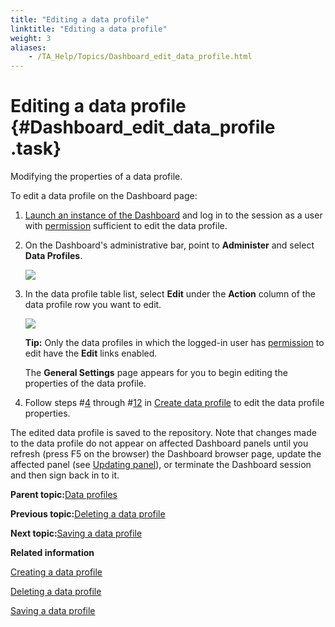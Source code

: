 ```yaml
--- 
title: "Editing a data profile"
linktitle: "Editing a data profile"
weight: 3
aliases: 
    - /TA_Help/Topics/Dashboard_edit_data_profile.html
---
```

# Editing a data profile {#Dashboard_edit_data_profile .task}

Modifying the properties of a data profile.

To edit a data profile on the Dashboard page:

1.  [Launch an instance of the Dashboard](../../reuse/../TA_Help/Topics/Dashboard_starting.html) and log in to the session as a user with [permission](../../reuse/../TA_Help/Topics/Dashboard_authentication_permissions.html) sufficient to edit the data profile.

2.  On the Dashboard's administrative bar, point to **Administer** and select **Data Profiles**.

    ![](../Images/Dashboard_administer_add_new_data_profiles.png)

3.  In the data profile table list, select **Edit** under the **Action** column of the data profile row you want to edit.

    ![](../Images/Dashboard__edit_data_profile_table.png)

    **Tip:** Only the data profiles in which the logged-in user has [permission](Dashboard_authentication_permissions.html) to edit have the **Edit** links enabled.

    The **General Settings** page appears for you to begin editing the properties of the data profile.

4.  Follow steps \#[4](Dashboard_create_data_profile.md#step_783j_da01) through \#[12](Dashboard_create_data_profile.md#step_783j_da09) in [Create data profile](Dashboard_create_data_profile.html) to edit the data profile properties.


The edited data profile is saved to the repository. Note that changes made to the data profile do not appear on affected Dashboard panels until you refresh \(press F5 on the browser\) the Dashboard browser page, update the affected panel \(see [Updating panel](Dashboard_update_panel.html)\), or terminate the Dashboard session and then sign back in to it.

**Parent topic:**[Data profiles](../../TA_Help/Topics/Dashboard_data_profiles.html)

**Previous topic:**[Deleting a data profile](../../TA_Help/Topics/Dashboard_delete_data_profile.html)

**Next topic:**[Saving a data profile](../../TA_Help/Topics/Dashboard_save_data_profile.html)

**Related information**  


[Creating a data profile](../../TA_Help/Topics/Dashboard_create_data_profile.html)

[Deleting a data profile](../../TA_Help/Topics/Dashboard_delete_data_profile.html)

[Saving a data profile](../../TA_Help/Topics/Dashboard_save_data_profile.html)

